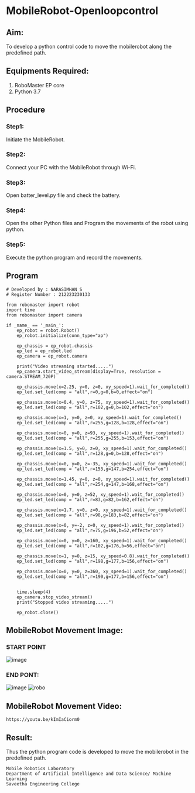 # MobileRobot-Openloopcontrol
## Aim:
To develop a python control code to move the mobilerobot along the predefined path.

## Equipments Required:
1. RoboMaster EP core
2. Python 3.7

## Procedure

### Step1:

Initiate the MobileRobot.

### Step2:

Connect your PC with the MobileRobot through Wi-Fi.

### Step3:

Open batter_level.py file and check the battery.

### Step4:

Open the other Python files and Program the movements of the robot using python.

### Step5:

Execute the python program and record the movements.

## Program
```
# Developed by : NARASIMHAN S    
# Register Number : 212223230133

from robomaster import robot
import time
from robomaster import camera

if _name_ == '_main_':
    ep_robot = robot.Robot()
    ep_robot.initialize(conn_type="ap")

    ep_chassis = ep_robot.chassis
    ep_led = ep_robot.led
    ep_camera = ep_robot.camera

    print("Video streaming started.....")
    ep_camera.start_video_stream(display=True, resolution = camera.STREAM_720P)

    ep_chassis.move(x=2.25, y=0, z=0, xy_speed=1).wait_for_completed()
    ep_led.set_led(comp = "all",r=0,g=0,b=0,effect="on")

    ep_chassis.move(x=0.4, y=0, z=75, xy_speed=1).wait_for_completed()
    ep_led.set_led(comp = "all",r=102,g=0,b=102,effect="on")

    ep_chassis.move(x=1, y=0, z=0, xy_speed=1).wait_for_completed()
    ep_led.set_led(comp = "all",r=255,g=128,b=128,effect="on")

    ep_chassis.move(x=0, y=0, z=93, xy_speed=1).wait_for_completed()
    ep_led.set_led(comp = "all",r=255,g=255,b=153,effect="on")

    ep_chassis.move(x=1.5, y=0, z=0, xy_speed=1).wait_for_completed()
    ep_led.set_led(comp = "all",r=128,g=0,b=128,effect="on")

    ep_chassis.move(x=0, y=0, z=-35, xy_speed=1).wait_for_completed()
    ep_led.set_led(comp = "all",r=153,g=147,b=254,effect="on")

    ep_chassis.move(x=1.45, y=0, z=0, xy_speed=1).wait_for_completed()
    ep_led.set_led(comp = "all",r=254,g=147,b=168,effect="on")

    ep_chassis.move(x=0, y=0, z=52, xy_speed=1).wait_for_completed()
    ep_led.set_led(comp = "all",r=83,g=82,b=162,effect="on")

    ep_chassis.move(x=1.7, y=0, z=0, xy_speed=1).wait_for_completed()
    ep_led.set_led(comp = "all",r=98,g=183,b=82,effect="on")

    ep_chassis.move(x=0, y=-2, z=0, xy_speed=1).wait_for_completed()
    ep_led.set_led(comp = "all",r=75,g=196,b=52,effect="on")

    ep_chassis.move(x=0, y=0, z=160, xy_speed=1).wait_for_completed()
    ep_led.set_led(comp = "all",r=102,g=176,b=56,effect="on")

    ep_chassis.move(x=1, y=0, z=15, xy_speed=0.8).wait_for_completed()
    ep_led.set_led(comp = "all",r=198,g=177,b=156,effect="on")

    ep_chassis.move(x=0, y=0, z=360, xy_speed=1).wait_for_completed()
    ep_led.set_led(comp = "all",r=190,g=177,b=156,effect="on")


    time.sleep(4)
    ep_camera.stop_video_stream()
    print("Stopped video streaming.....")

    ep_robot.close()
```

## MobileRobot Movement Image:
### START POINT
![image](https://github.com/Narasimhan05/mobilerobot-openloopcontrol/assets/132819871/786fe6a5-1722-4b44-b31a-f4739ebf3094)

### END PONT:
![image](https://github.com/Narasimhan05/mobilerobot-openloopcontrol/assets/132819871/d0c2ec37-af06-435d-91a7-ffc406342eb0)
![robo](./img/robomaster.png)

## MobileRobot Movement Video:
```
https://youtu.be/kImIaCiorm0
```
## Result:
Thus the python program code is developed to move the mobilerobot in the predefined path.
```
Mobile Robotics Laboratory
Department of Artificial Intelligence and Data Science/ Machine Learning
Saveetha Engineering College
```
